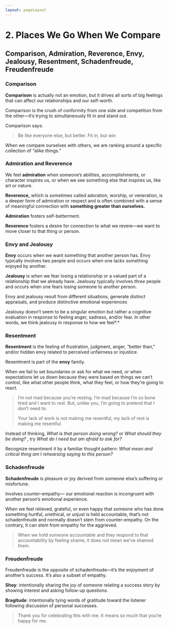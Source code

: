 ```yaml
---
layout: pageLayout
---
```


# 2. Places We Go When We Compare

## Comparison, Admiration, Reverence, Envy, Jealousy, Resentment, Schadenfreude, Freudenfreude

### Comparison

**Comparison** is actually not an emotion, but it drives all sorts of big feelings that can affect our relationships and our self-worth.

Comparison is the crush of conformity from one side and competition from the other—it’s trying to simultaneously fit in and stand out.

Comparison says:

> Be like everyone else, but better.
> Fit in, but win

When we compare ourselves with others, we are ranking around a specific collection of “alike things.”

### Admiration and Reverence

We feel **admiration** when someone’s abilities, accomplishments, or character inspires us, or when we see something else that inspires us, like art or nature.

**Reverence,** which is sometimes called adoration, worship, or veneration, is a deeper form of admiration or respect and is often combined with a sense of meaningful connection with **something greater than ourselves.**

**Admiration** fosters self-betterment.

**Reverence** fosters a desire for connection to what we revere—we want to move closer to that thing or person.

### Envy and Jealousy

**Envy** occurs when we want something that another person has. Envy typically involves two people and occurs when one lacks something enjoyed by another.

**Jealousy** is when we fear losing a relationship or a valued part of a relationship that we already have. Jealousy typically involves _three_ people and occurs when one fears losing someone to another person.

Envy and jealousy result from different situations, generate distinct appraisals, and produce distinctive emotional experiences

Jealousy doesn’t seem to be a singular emotion but rather a cognitive evaluation in response to feeling anger, sadness, and/or fear. In other words, we think jealousy in response to how we feel*.*

### Resentment

**Resentment** is the feeling of frustration, judgment, anger, “better than,” and/or hidden envy related to perceived unfairness or injustice.

Resentment is part of the **envy** family.

When we fail to set boundaries or ask for what we need, or when expectations let us down because they were based on things we can’t control, like what other people think, what they feel, or how they’re going to react.

> I’m not mad because you’re resting. I’m mad because I’m so bone tired and I want to rest. But, unlike you, I’m going to pretend that I don’t need to.
>
> Your lack of work is not making me resentful, my lack of rest is making me resentful.

Instead of thinking, _What is that person doing wrong?_ or _What should they be doing?_ , try
_What do I need but am afraid to ask for?_

Recognize resentment it by a familiar thought pattern: _What mean and critical thing am I rehearsing saying to this person?_

### Schadenfreude

**Schadenfreude** is pleasure or joy derived from someone else’s suffering or misfortune.

Involves counter-empathy— our emotional reaction is incongruent with another person’s emotional experience.

When we feel relieved, grateful, or even happy that someone who has done something hurtful, unethical, or unjust is held accountable, that’s not schadenfreude and normally doesn’t stem from counter-empathy. On the contrary, it can stem from empathy for the aggrieved.

> When we hold someone accountable and they respond to that accountability by feeling shame, it does _not_ mean we’ve shamed them.

### Freudenfreude

Freudenfreude is the opposite of schadenfreude—it’s the enjoyment of another’s success. It’s also a subset of empathy.

**Shoy**: intentionally sharing the joy of someone relating a success story by showing interest and asking follow-up questions.

**Bragitude**: intentionally tying words of gratitude toward the listener following discussion of personal successes.

> Thank you for celebrating this with me. It means so much that you’re happy for me.
